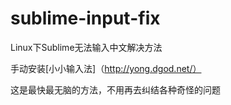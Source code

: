 # sublime-input-fix
Linux下Sublime无法输入中文解决方法

 手动安装[小小输入法]（http://yong.dgod.net/）
 
 这是最快最无脑的方法，不用再去纠结各种奇怪的问题
